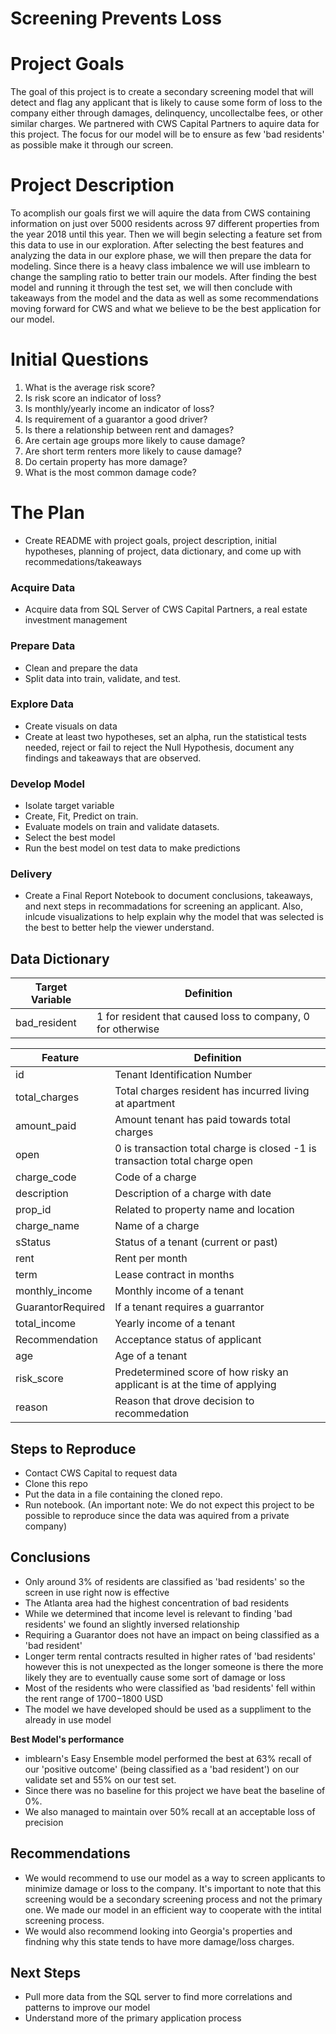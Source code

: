 # Screening Prevents Loss

# Project Goals

The goal of this project is to create a secondary screening model that will detect and flag any applicant that is likely to cause some form of loss to the company either through damages, delinquency, uncollectalbe fees, or other similar charges. We partnered with CWS Capital Partners to aquire data for this project. The focus for our model will be to ensure as few 'bad residents' as possible make it through our screen.

# Project Description

To acomplish our goals first we will aquire the data from CWS containing information on just over 5000 residents across 97 different properties from the year 2018 until this year. Then we will begin selecting a feature set from this data to use in our exploration. After selecting the best features and analyzing the data in our explore phase, we will then prepare the data for modeling. Since there is a heavy class imbalence we will use imblearn to change the sampling ratio to better train our models. After finding the best model and running it through the test set, we will then conclude with takeaways from the model and the data as well as some recommendations moving forward for CWS and what we believe to be the best application for our model.

# Initial Questions
1. What is the average risk score?
2. Is risk score an indicator of loss?
3. Is monthly/yearly income an indicator of loss?
4. Is requirement of a guarantor a good driver?
5. Is there a relationship between rent and damages?
6. Are certain age groups more likely to cause damage?
7. Are short term renters more likely to cause damage?
8. Do certain property has more damage?
9. What is the most common damage code?


# The Plan

 - Create README with project goals, project description, initial hypotheses, planning of project, data dictionary, and come up with recommedations/takeaways

### Acquire Data
 - Acquire data from SQL Server of CWS Capital Partners, a real estate investment management
### Prepare Data

 - Clean and prepare the data 
 - Split data into train, validate, and test.
 
### Explore Data

- Create visuals on data 
- Create at least two hypotheses, set an alpha, run the statistical tests needed, reject or fail to reject the Null Hypothesis, document any findings and takeaways that are observed.

### Develop Model

 - Isolate target variable
 - Create, Fit, Predict on train.
 - Evaluate models on train and validate datasets.
 - Select the best model
 - Run the best model on test data to make predictions
 
### Delivery  
 - Create a Final Report Notebook to document conclusions, takeaways, and next steps in recommadations for screening an applicant. Also, inlcude visualizations to help explain why the model that was selected is the best to better help the viewer understand. 


## Data Dictionary


| Target Variable |     Definition     |
| --------------- | ------------------ |
|      bad_resident    | 1 for resident that caused loss to company, 0 for otherwise |

| Feature  | Definition |
| ------------- | ------------- |
| id | Tenant Identification Number |
| total_charges | Total charges resident has incurred living at apartment   |
| amount_paid | Amount tenant has paid towards total charges |
| open |  0 is transaction total charge is closed -1 is transaction total charge open|
| charge_code | Code of a charge  |
| description | Description of a charge with date|
| prop_id | Related to property name and location  |
| charge_name | Name of a charge  |
| sStatus | Status of a tenant (current or past) |
| rent | Rent per month |
| term | Lease contract in months |  
| monthly_income | Monthly income of a tenant |
| GuarantorRequired | If a tenant requires a guarrantor |
| total_income | Yearly income of a tenant |
| Recommendation | Acceptance status of applicant |
| age | Age of a tenant |
| risk_score | Predetermined score of how risky an applicant is at the time of applying |
| reason | Reason that drove decision to recommedation |



## Steps to Reproduce

- Contact CWS Capital to request data
- Clone this repo
- Put the data in a file containing the cloned repo.
- Run notebook.
(An important note: We do not expect this project to be possible to reproduce since the data was aquired from a private company)

## Conclusions

- Only around 3% of residents are classified as 'bad residents' so the screen in use right now is effective
- The Atlanta area had the highest concentration of bad residents
- While we determined that income level is relevant to finding 'bad residents' we found an slightly inversed relationship
- Requiring a Guarantor does not have an impact on being classified as a 'bad resident'
- Longer term rental contracts resulted in higher rates of 'bad residents' however this is not unexpected as the longer someone is there the more likely they are to eventually cause some sort of damage or loss
- Most of the residents who were classified as 'bad residents' fell within the rent range of $1700-$1800 USD
- The model we have developed should be used as a suppliment to the already in use model

 
**Best Model's performance**
- imblearn's Easy Ensemble model performed the best at 63% recall of our 'positive outcome' (being classified as a 'bad resident') on our validate set and 55% on our test set.
- Since there was no baseline for this project we have beat the baseline of 0%.
- We also managed to maintain over 50% recall at an acceptable loss of precision

## Recommendations
- We would recommend to use our model as a way to screen applicants to minimize damage or loss to the company. It's important to note that this screening would be a secondary screening process and not the primary one. We made our model in an efficient way to cooperate with the intital screening process.
- We would also recommend looking into Georgia's properties and findning why this state tends to have more damage/loss charges.

## Next Steps

- Pull more data from the SQL server to find more correlations and patterns to improve our model
- Understand more of the primary application process

